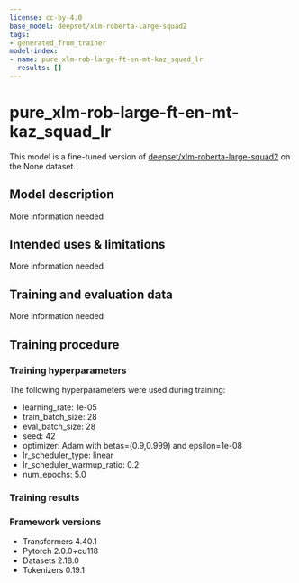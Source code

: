 ```yaml
---
license: cc-by-4.0
base_model: deepset/xlm-roberta-large-squad2
tags:
- generated_from_trainer
model-index:
- name: pure_xlm-rob-large-ft-en-mt-kaz_squad_lr
  results: []
---
```


<!-- This model card has been generated automatically according to the information the Trainer had access to. You
should probably proofread and complete it, then remove this comment. -->

# pure_xlm-rob-large-ft-en-mt-kaz_squad_lr

This model is a fine-tuned version of [deepset/xlm-roberta-large-squad2](https://huggingface.co/deepset/xlm-roberta-large-squad2) on the None dataset.

## Model description

More information needed

## Intended uses & limitations

More information needed

## Training and evaluation data

More information needed

## Training procedure

### Training hyperparameters

The following hyperparameters were used during training:
- learning_rate: 1e-05
- train_batch_size: 28
- eval_batch_size: 28
- seed: 42
- optimizer: Adam with betas=(0.9,0.999) and epsilon=1e-08
- lr_scheduler_type: linear
- lr_scheduler_warmup_ratio: 0.2
- num_epochs: 5.0

### Training results



### Framework versions

- Transformers 4.40.1
- Pytorch 2.0.0+cu118
- Datasets 2.18.0
- Tokenizers 0.19.1
